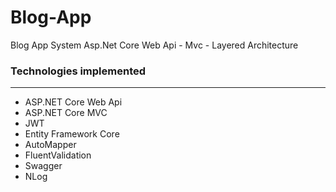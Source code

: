 # Blog-App
Blog App System Asp.Net Core Web Api - Mvc - Layered Architecture


<h3> Technologies implemented </h3>
<hr>
 

<ul>

<li>ASP.NET Core Web Api</li>
<li>ASP.NET Core MVC </li>
<li>JWT </li>
<li>Entity Framework Core</li>
<li>AutoMapper </li>
<li>FluentValidation </li>
<li>Swagger</li>
<li>NLog </li>

</ul>
